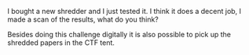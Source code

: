 I bought a new shredder and I just tested it. I think it does a decent job, I made a scan of the results, what do you think?

Besides doing this challenge digitally it is also possible to pick up the shredded papers in the CTF tent.
